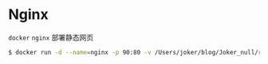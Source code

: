 # Nginx


`docker` `nginx` 部署静态网页

```bash
$ docker run -d --name=nginx -p 90:80 -v /Users/joker/blog/Joker_null/release:/usr/share/nginx/html nginx
```


